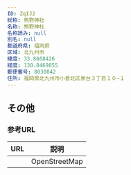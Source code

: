 ```yaml
---
ID: ZqIJ2
総称: 熊野神社
名称: 熊野神社
名称読み: null
別名: null
都道府県: 福岡県
区域: 北九州市
緯度: 33.8668426
経度: 130.8469855
郵便番号: 8030842
住所: 福岡県北九州市小倉北区泉台３丁目１０−１
---
```


## その他

### 参考URL

| URL | 説明          |
| --- | ------------- |
|     | OpenStreetMap |
